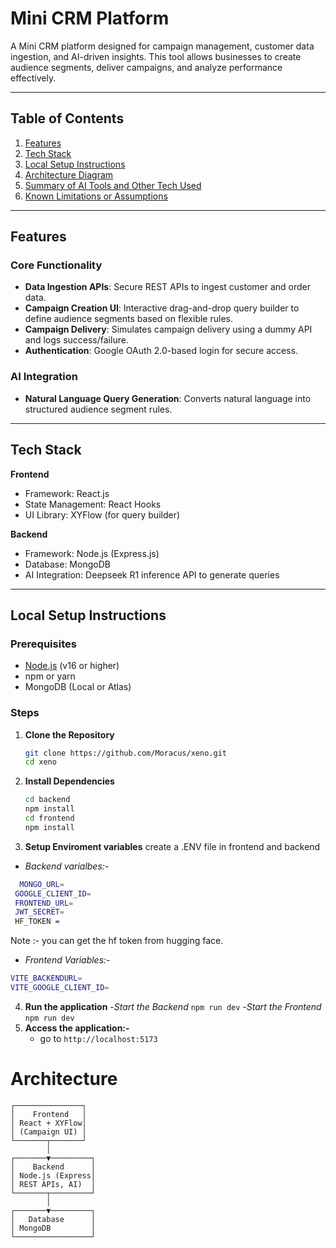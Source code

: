 # Mini CRM Platform

A Mini CRM platform designed for campaign management, customer data ingestion, and AI-driven insights. This tool allows businesses to create audience segments, deliver campaigns, and analyze performance effectively.

---

## Table of Contents

1. [Features](#features)
2. [Tech Stack](#tech-stack)
3. [Local Setup Instructions](#local-setup-instructions)
4. [Architecture Diagram](#architecture-diagram)
5. [Summary of AI Tools and Other Tech Used](#summary-of-ai-tools-and-other-tech-used)
6. [Known Limitations or Assumptions](#known-limitations-or-assumptions)

---

## Features

### Core Functionality
- **Data Ingestion APIs**: Secure REST APIs to ingest customer and order data.
- **Campaign Creation UI**: Interactive drag-and-drop query builder to define audience segments based on flexible rules.
- **Campaign Delivery**: Simulates campaign delivery using a dummy API and logs success/failure.
- **Authentication**: Google OAuth 2.0-based login for secure access.

### AI Integration
- **Natural Language Query Generation**: Converts natural language into structured audience segment rules.


---

## Tech Stack

**Frontend**
- Framework: React.js
- State Management: React Hooks
- UI Library: XYFlow (for query builder)

**Backend**
- Framework: Node.js (Express.js)
- Database: MongoDB
- AI Integration: Deepseek R1 inference API to generate queries

---

## Local Setup Instructions

### Prerequisites
- [Node.js](https://nodejs.org/) (v16 or higher)
- npm or yarn
- MongoDB (Local or Atlas)

### Steps

1. **Clone the Repository**
   ```bash
   git clone https://github.com/Moracus/xeno.git
   cd xeno
2. **Install Dependencies**
   ```bash
   cd backend
   npm install
   cd frontend
   npm install
3. **Setup Enviroment variables**
   create a .ENV file in frontend and backend
  - *Backend varialbes:-*
   ```bash
     MONGO_URL=
    GOOGLE_CLIENT_ID= 
    FRONTEND_URL=
    JWT_SECRET= 
    HF_TOKEN =
   ```
  Note :- you can get the hf token from hugging face.
  - *Frontend Variables:-*
  ```bash
  VITE_BACKENDURL= 
  VITE_GOOGLE_CLIENT_ID=
```
4. **Run the application**
   -*Start the Backend*
   ```npm run dev```
   -*Start the Frontend*
   ```npm run dev```
5. **Access the application:-**
     - go to ```http://localhost:5173```
  
# Architecture
```
┌───────────────┐
│    Frontend   │
│ React + XYFlow│
│ (Campaign UI) │
└───────┬───────┘
        │
┌───────▼─────────┐
│    Backend      │
│ Node.js (Express│
│ REST APIs, AI)  │
└───────┬─────────┘
        │
┌───────▼─────────┐
│   Database      │
│ MongoDB         │
└─────────────────┘
```
   



